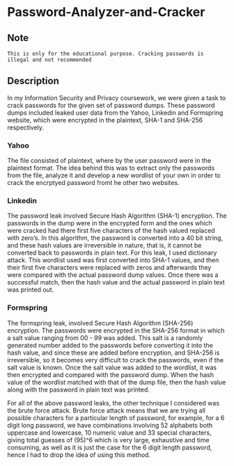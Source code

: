 # Password-Analyzer-and-Cracker
## Note
`This is only for the educational purpose. Cracking passwords is illegal and not recommended`

## Description
In my Information Security and Privacy coursework, we were given a task to crack passwords for the given set of password dumps. 
These password dumps included leaked user data from the Yahoo, Linkedin and Formspring website, which were encrypted in the plaintext,  SHA-1 and SHA-256 respectively.

### Yahoo
The file consisted of plaintext, where by the user password were in the plaintext format. The idea behind this was to extract only the passwords from the file, analyze it and develop a new wordlist of your own in order to crack the encrptyed password fromt he other two websites.

### Linkedin
The password leak involved Secure Hash Algorithm (SHA-1) encryption. The passwords in the dump were in the encrypted form and the ones which were cracked had there first five characters of the hash valued replaced with zero’s. In this algorithm, the password is converted into a 40 bit string, and these hash values are irreversible in nature, that is, it cannot be converted back to passwords in plain text. For this leak, I used dictionary attack. This wordlist used was first converted into SHA-1 values, and then their first five characters were replaced with zeros and afterwards they were compared with the actual password dump values. Once there was a successful match, then the hash value and the actual password in plain text was printed out.

### Formspring
The formspring leak, involved Secure Hash Algorithm (SHA-256) encryption. The passwords were encrypted in the SHA-256 format in which a salt value ranging from 00 - 99 was added. This salt is a randomly generated number added to the passwords before converting it into the hash value, and since these are added before encryption, and SHA-256 is irreversible, so it becomes very difficult to crack the passwords, even if the salt value is known. Once the salt value was added to the wordlist, it was then encrypted and compared with the password dump. When the hash value of the wordlist matched with that of the dump file, then the hash value along with the password in plain text was printed.

For all of the above password leaks, the other technique I considered was the brute force attack. Brute force attack means that we are trying all possible characters for a particular length of password, for example, for a 6 digit long password, we have combinations involving 52 alphabets both uppercase and lowercase, 10 numeric value and 33 special characters, giving total guesses of (95)^6 which is very large, exhaustive and time consuming, as well as it is just the case for the 6 digit length password, hence I had to drop the idea of using this method.
